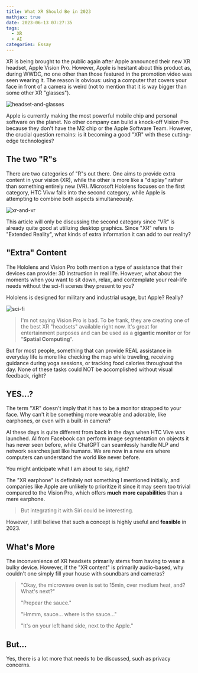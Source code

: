 ```yaml
---
title: What XR Should Be in 2023
mathjax: true
date: 2023-06-13 07:27:35
tags: 
  - XR
  - AI
categories: Essay
---
```


XR is being brought to the public again after Apple announced their new XR headset, Apple Vision Pro. However, Apple is hesitant about this product as, during WWDC, no one other than those featured in the promotion video was seen wearing it. The reason is obvious: using a computer that covers your face in front of a camera is weird (not to mention that it is way bigger than some other XR "glasses").

![headset-and-glasses](comp.png "Headset and Glasses")

Apple is currently making the most powerful mobile chip and personal software on the planet. No other company can build a knock-off Vision Pro because they don't have the M2 chip or the Apple Software Team. However, the crucial question remains: is it becoming a good "XR" with these cutting-edge technologies?

## The two "R"s

There are two categories of "R"s out there. One aims to provide extra content in your vision (XR), while the other is more like a "display" rather than something entirely new (VR). Microsoft Hololens focuses on the first category, HTC Vivw falls into the second category, while Apple is attempting to combine both aspects simultaneously.

![xr-and-vr](xr-vr.png "XR and VR")

This article will only be discussing the second category since "VR" is already quite good at utilizing desktop graphics. Since "XR" refers to "Extended Reality", what kinds of extra information it can add to our reality?

## "Extra" Content

The Hololens and Vision Pro both mention a type of assistance that their devices can provide: 3D instruction in real life. However, what about the moments when you want to sit down, relax, and contemplate your real-life needs without the sci-fi scenes they present to you?

Hololens is designed for military and industrial usage, but Apple? Really? 

![sci-fi](sci-fi.png "sci-fi")

> I'm not saying Vision Pro is bad. To be frank, they are creating one of the best XR "headsets" available right now. It's great for entertainment purposes and can be used as a **gigantic monitor** or for "**Spatial Computing**".

But for most people, something that can provide REAL assistance in everyday life is more like checking the map while traveling, receiving guidance during yoga sessions, or tracking food calories throughout the day. None of these tasks could NOT be accomplished without visual feedback, right?

## YES...?

The term "XR" doesn't imply that it has to be a monitor strapped to your face. Why can't it be something more wearable and adorable, like earphones, or even with a built-in camera?

AI these days is quite different from back in the days when HTC Vive was launched. AI from Facebook can perform image segmentation on objects it has never seen before, while ChatGPT can seamlessly handle NLP and network searches just like humans. We are now in a new era where computers can understand the world like never before.

You might anticipate what I am about to say, right?

The "XR earphone" is definitely not something I mentioned initially, and companies like Apple are unlikely to prioritize it since it may seem too trivial compared to the Vision Pro, which offers **much more capabilities** than a mere earphone.

> But integrating it with Siri could be interesting.

However, I still believe that such a concept is highly useful and **feasible** in 2023.

## What's More

The inconvenience of XR headsets primarily stems from having to wear a bulky device. However, if the "XR content" is primarily audio-based, why couldn't one simply fill your house with soundbars and cameras?

> "Okay, the microwave oven is set to 15min, over medium heat, and? What's next?"
> 
> "Prepear the sauce."
> 
> "Hmmm, sauce... where is the sauce..."
> 
> "It's on your left hand side, next to the Apple."

## But...

Yes, there is a lot more that needs to be discussed, such as privacy concerns.
